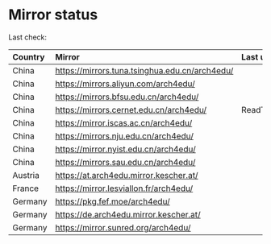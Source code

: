 <script src="./time.js"></script>
# Mirror status
Last check: <script type="text/javascript">localize(1747801821.9428728);</script>

|Country|Mirror|Last update|
|:------|:-----|:----------|
|China|https://mirrors.tuna.tsinghua.edu.cn/arch4edu/|<script type="text/javascript">localize(1747766760);</script>|
|China|https://mirrors.aliyun.com/arch4edu/|<script type="text/javascript">localize(1747766760);</script>|
|China|https://mirrors.bfsu.edu.cn/arch4edu/|<script type="text/javascript">localize(1747766760);</script>|
|China|https://mirrors.cernet.edu.cn/arch4edu/|ReadTimeout|
|China|https://mirror.iscas.ac.cn/arch4edu/|<script type="text/javascript">localize(1747766760);</script>|
|China|https://mirrors.nju.edu.cn/arch4edu/|<script type="text/javascript">localize(1747723611);</script>|
|China|https://mirror.nyist.edu.cn/arch4edu/|<script type="text/javascript">localize(1747723611);</script>|
|China|https://mirrors.sau.edu.cn/arch4edu/|<script type="text/javascript">localize(1731653531);</script>|
|Austria|https://at.arch4edu.mirror.kescher.at/|<script type="text/javascript">localize(1747766760);</script>|
|France|https://mirror.lesviallon.fr/arch4edu/|<script type="text/javascript">localize(1747766760);</script>|
|Germany|https://pkg.fef.moe/arch4edu/|<script type="text/javascript">localize(1747766760);</script>|
|Germany|https://de.arch4edu.mirror.kescher.at/|<script type="text/javascript">localize(1747766760);</script>|
|Germany|https://mirror.sunred.org/arch4edu/|<script type="text/javascript">localize(1747766760);</script>|

<script src="./tablefilter/tablefilter.js"></script>
<script src="./table.js"></script>